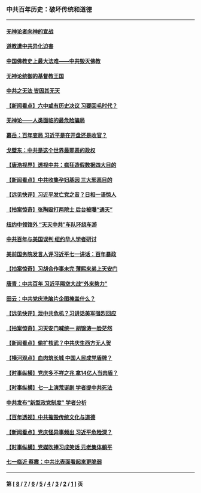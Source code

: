 ### 中共百年历史：破坏传统和道德
---
#### [无神论者向神的宣战](../../pages/nf1176114/n13281535.md?10300430) 
#### [道教遭中共异化迫害](../../pages/nf1176114/n13281463.md?10300430) 
#### [中国佛教史上最大法难——中共毁灭佛教](../../pages/nf1176114/n13281397.md?10300430) 
#### [无神论统御的基督教王国](../../pages/nf1176114/n13281280.md?10300430) 
#### [中共之无法 皆因其无天](../../pages/nf1176114/n13281088.md?10300430) 
#### [【新闻看点】六中或有历史决议 习要回毛时代？](../../pages/nf1176114/n13222895.md?10300430) 
#### [无神论——人类面临的最危险骗局](../../pages/nf1176114/n13196137.md?10300430) 
#### [慕岳：百年变局 习近平是在开盘还是收官？](../../pages/nf1176114/n13206516.md?10300430) 
#### [戈壁东：中共是这个世界最邪恶的政权](../../pages/nf1176114/n13085641.md?10300430) 
#### [【唐浩视界】透视中共：疯狂造假数据四大目的](../../pages/nf1176114/n13080590.md?10300430) 
#### [【新闻看点】中共收集孕妇基因 三大邪恶目的](../../pages/nf1176114/n13077182.md?10300430) 
#### [【远见快评】习近平发亡党之音？日相一语惊人](../../pages/nf1176114/n13074809.md?10300430) 
#### [【拍案惊奇】张陶殴打两院士 后台被曝“通天”](../../pages/nf1176114/n13070496.md?10300430) 
#### [纽约中领馆外 “天灭中共”车队环绕车游](../../pages/nf1176114/n13070693.md?10300430) 
#### [中共百年与美国误判 纽约华人学者研讨](../../pages/nf1176114/n13067969.md?10300430) 
#### [美前国务院发言人评习近平七一讲话：百年暴政](../../pages/nf1176114/n13066986.md?10300430) 
#### [【拍案惊奇】习胡合作事未完 薄熙来弟上天安门](../../pages/nf1176114/n13065867.md?10300430) 
#### [唐青：中共百年 习近平隔空大战“外来势力”](../../pages/nf1176114/n13065976.md?10300430) 
#### [田云：中共党庆洗脑片企图掩盖什么？](../../pages/nf1176114/n13064395.md?10300430) 
#### [【远见快评】泄中共危机？习讲话美军强烈回应](../../pages/nf1176114/n13064269.md?10300430) 
#### [【拍案惊奇】习天安门喊统一 胡锦涛一脸茫然](../../pages/nf1176114/n13063233.md?10300430) 
#### [【新闻看点】偷扩核武？中共庆生西方无人贺](../../pages/nf1176114/n13061263.md?10300430) 
#### [【横河观点】血肉筑长城 中国人民成党盾牌？](../../pages/nf1176114/n13061779.md?10300430) 
#### [【时事纵横】党庆多不祥之兆 拿14亿人当肉盾？](../../pages/nf1176114/n13061709.md?10300430) 
#### [【时事纵横】七一上演荒诞剧 学者提中共死法](../../pages/nf1176114/n13058990.md?10300430) 
#### [中共发布“新型政党制度” 学者分析](../../pages/nf1176114/n13056354.md?10300430) 
#### [【百年透视】中共摧毁传统文化与道德](../../pages/nf1176114/n13057253.md?10300430) 
#### [【新闻看点】党庆怪异事频出 习近平危险深？](../../pages/nf1176114/n13056781.md?10300430) 
#### [【时事纵横】党媒吹捧习成笑话 元老集体躺平](../../pages/nf1176114/n13056792.md?10300430) 
#### [七一临近 蔡霞：中共比表面看起来更脆弱](../../pages/nf1176114/n13056418.md?10300430) 

---
#### 第 [ [8](./8.md?10300430) / [7](./7.md?10300430) / [6](./6.md?10300430) / [5](./5.md?10300430) / [4](./4.md?10300430) / [3](./3.md?10300430) / [2](./2.md?10300430) / [1](./1.md?10300430) ] 页
